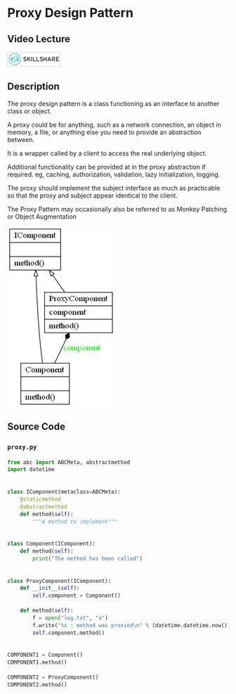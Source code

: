 # Proxy Design Pattern

## Video Lecture

<a id="skillShareVideoLink" href="https://skl.sh/34SM2Xg" target="_blank" title="Proxy Design Pattern"><img src="/img/skillshare_btn_sm.gif" alt="Proxy Design Pattern"/></a> 
<!-- <a id="udemyVideoLink" href="https://www.udemy.com/course/design-patterns-in-python/learn/lecture/16513062/?referralCode=7493DBBBF97FF2B0D24D" target="_blank" title="Proxy Design Pattern"><img src="/img/udemy_btn_sm.gif" alt="Proxy Design Pattern"/></a> -->

## Description

The proxy design pattern is a class functioning as an interface to another class or object.

A proxy could be for anything, such as a network connection, an object in memory, a file, or anything else you need to provide an abstraction between.

It is a wrapper called by a client to access the real underlying object.

Additional functionality can be provided at in the proxy abstraction if required.
eg, caching, authorization, validation, lazy initialization, logging.

The proxy should implement the subject interface as much as practicable so that the proxy and subject appear identical to the client.

The Proxy Pattern may occasionally also be referred to as Monkey Patching or 
Object Augmentation

![Proxy Pattern UML Diagram](proxy.png)


## Source Code

### **`proxy.py`**
```python
from abc import ABCMeta, abstractmethod
import datetime


class IComponent(metaclass=ABCMeta):
    @staticmethod
    @abstractmethod
    def method(self):
        """A method to implement"""


class Component(IComponent):
    def method(self):
        print("The method has been called")


class ProxyComponent(IComponent):
    def __init__(self):
        self.component = Component()

    def method(self):
        f = open("log.txt", "a")
        f.write("%s : method was proxied\n" % (datetime.datetime.now()))
        self.component.method()


COMPONENT1 = Component()
COMPONENT1.method()

COMPONENT2 = ProxyComponent()
COMPONENT2.method()

```